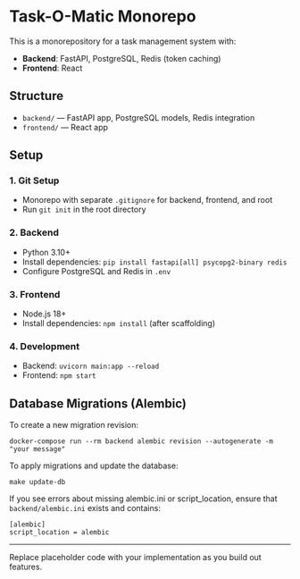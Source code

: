 # Task-O-Matic Monorepo

This is a monorepository for a task management system with:
- **Backend**: FastAPI, PostgreSQL, Redis (token caching)
- **Frontend**: React

## Structure
- `backend/` — FastAPI app, PostgreSQL models, Redis integration
- `frontend/` — React app

## Setup

### 1. Git Setup
- Monorepo with separate `.gitignore` for backend, frontend, and root
- Run `git init` in the root directory

### 2. Backend
- Python 3.10+
- Install dependencies: `pip install fastapi[all] psycopg2-binary redis`
- Configure PostgreSQL and Redis in `.env`

### 3. Frontend
- Node.js 18+
- Install dependencies: `npm install` (after scaffolding)

### 4. Development
- Backend: `uvicorn main:app --reload`
- Frontend: `npm start`

## Database Migrations (Alembic)

To create a new migration revision:

```
docker-compose run --rm backend alembic revision --autogenerate -m "your message"
```

To apply migrations and update the database:

```
make update-db
```

If you see errors about missing alembic.ini or script_location, ensure that `backend/alembic.ini` exists and contains:

```
[alembic]
script_location = alembic
```

---

Replace placeholder code with your implementation as you build out features.
